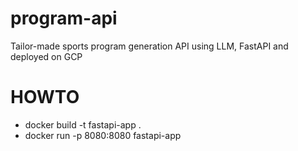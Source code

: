# program-api
Tailor-made sports program generation API using LLM, FastAPI and deployed on GCP

# HOWTO
- docker build -t fastapi-app .
- docker run -p 8080:8080 fastapi-app